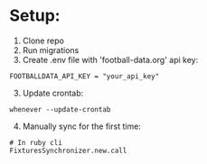 # Setup:

1. Clone repo
2. Run migrations
2. Create .env file with 'football-data.org' api key:
```
FOOTBALLDATA_API_KEY = "your_api_key"
```
3. Update crontab:
```
whenever --update-crontab
```
4. Manually sync for the first time:
```
# In ruby cli
FixturesSynchronizer.new.call
```

